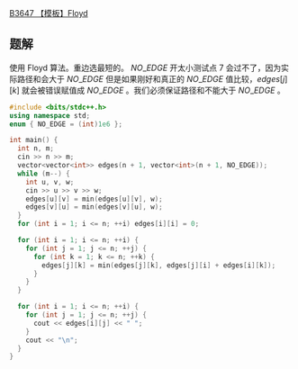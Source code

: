 [B3647 【模板】Floyd](https://www.luogu.com.cn/problem/B3647)

## 题解
使用 Floyd 算法。重边选最短的。 $NO\_EDGE$ 开太小测试点 7 会过不了，因为实际路径和会大于 $NO\_EDGE$ 但是如果刚好和真正的 $NO\_EDGE$ 值比较，$edges[j][k]$ 就会被错误赋值成 $NO\_EDGE$ 。我们必须保证路径和不能大于 $NO\_EDGE$ 。

```cpp
#include <bits/stdc++.h>
using namespace std;
enum { NO_EDGE = (int)1e6 };

int main() {
  int n, m;
  cin >> n >> m;
  vector<vector<int>> edges(n + 1, vector<int>(n + 1, NO_EDGE));
  while (m--) {
    int u, v, w;
    cin >> u >> v >> w;
    edges[u][v] = min(edges[u][v], w);
    edges[v][u] = min(edges[v][u], w);
  }
  for (int i = 1; i <= n; ++i) edges[i][i] = 0;

  for (int i = 1; i <= n; ++i) {
    for (int j = 1; j <= n; ++j) {
      for (int k = 1; k <= n; ++k) {
        edges[j][k] = min(edges[j][k], edges[j][i] + edges[i][k]);
      }
    }
  }

  for (int i = 1; i <= n; ++i) {
    for (int j = 1; j <= n; ++j) {
      cout << edges[i][j] << " ";
    }
    cout << "\n";
  }
}
```

